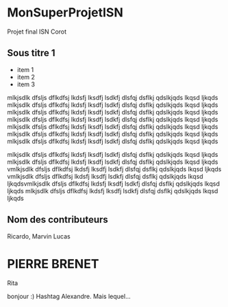 # MonSuperProjetISN
Projet final ISN Corot

## Sous titre 1

- item 1
- item 2
- item 3

mlkjsdlk dfsljs dflkdfsj lkdsfj lksdfj lsdkfj dlsfqj dsflkj qdslkjqds lkqsd ljkqds mlkjsdlk dfsljs dflkdfsj lkdsfj lksdfj lsdkfj dlsfqj dsflkj qdslkjqds lkqsd ljkqds mlkjsdlk dfsljs dflkdfsj lkdsfj lksdfj lsdkfj dlsfqj dsflkj qdslkjqds lkqsd ljkqds mlkjsdlk dfsljs dflkdfsj lkdsfj lksdfj lsdkfj dlsfqj dsflkj qdslkjqds lkqsd ljkqds mlkjsdlk dfsljs dflkdfsj lkdsfj lksdfj lsdkfj dlsfqj dsflkj qdslkjqds lkqsd ljkqds mlkjsdlk dfsljs dflkdfsj lkdsfj lksdfj lsdkfj dlsfqj dsflkj qdslkjqds lkqsd ljkqds mlkjsdlk dfsljs dflkdfsj lkdsfj lksdfj lsdkfj dlsfqj dsflkj qdslkjqds lkqsd ljkqds


mlkjsdlk dfsljs dflkdfsj lkdsfj lksdfj lsdkfj dlsfqj dsflkj qdslkjqds lkqsd ljkqds mlkjsdlk dfsljs dflkdfsj lkdsfj lksdfj lsdkfj dlsfqj dsflkj qdslkjqds lkqsd ljkqds vmlkjsdlk dfsljs dflkdfsj lkdsfj lksdfj lsdkfj dlsfqj dsflkj qdslkjqds lkqsd ljkqds vmlkjsdlk dfsljs dflkdfsj lkdsfj lksdfj lsdkfj dlsfqj dsflkj qdslkjqds lkqsd ljkqdsvmlkjsdlk dfsljs dflkdfsj lkdsfj lksdfj lsdkfj dlsfqj dsflkj qdslkjqds lkqsd ljkqds mlkjsdlk dfsljs dflkdfsj lkdsfj lksdfj lsdkfj dlsfqj dsflkj qdslkjqds lkqsd ljkqds

## Nom des contributeurs
Ricardo, Marvin
Lucas
# PIERRE BRENET
Rita

bonjour :) Hashtag Alexandre. Mais lequel...
